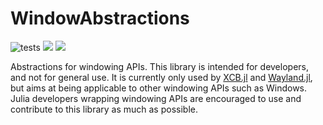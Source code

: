 # WindowAbstractions

![tests](https://github.com/serenity4/WindowAbstractions.jl/workflows/Run%20tests/badge.svg) [![](https://img.shields.io/badge/docs-stable-blue.svg)](https://serenity4.github.io/WindowAbstractions.jl/stable) [![](https://img.shields.io/badge/docs-dev-blue.svg)](https://serenity4.github.io/WindowAbstractions.jl/dev)

Abstractions for windowing APIs. This library is intended for developers, and not for general use. It is currently only used by [XCB.jl](https://github.com/JuliaGL/XCB.jl) and [Wayland.jl](https://github.com/serenity4/Wayland.jl), but aims at being applicable to other windowing APIs such as Windows. Julia developers wrapping windowing APIs are encouraged to use and contribute to this library as much as possible.
